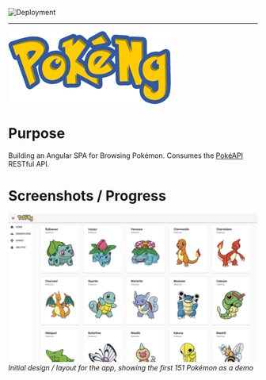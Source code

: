 ![Deployment](https://github.com/DatSwissGuy/pokemon-app/workflows/Deployment/badge.svg?branch=master)

---

![PokeNgLogo](doc/PokeNg.png)

# Purpose

Building an Angular SPA for Browsing Pokémon. Consumes the [PokéAPI](https://www.pokeapi.co) RESTful API.

# Screenshots / Progress
![Progress-2020-9-13](doc/Screenshot_2020-12-08.png)
*Initial design / layout for the app, showing the first 151 Pokémon as a demo*
